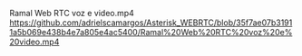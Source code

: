 Ramal Web RTC voz e video.mp4
https://github.com/adrielscamargos/Asterisk_WEBRTC/blob/35f7ae07b31911a5b069e438b4e7a805e4ac5400/Ramal%20Web%20RTC%20voz%20e%20video.mp4

